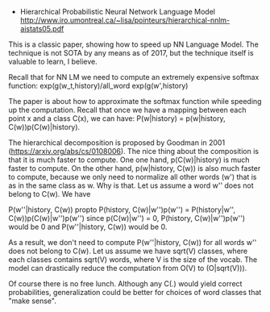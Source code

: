 - Hierarchical Probabilistic Neural Network Language Model http://www.iro.umontreal.ca/~lisa/pointeurs/hierarchical-nnlm-aistats05.pdf

This is a classic paper, showing how to speed up NN Language Model. The technique is not SOTA by any means as of 2017, but
the technique itself is valuable to learn, I believe.

Recall that for NN LM we need to compute an extremely expensive softmax function:
exp(g(w_t,history)/all_word exp(g(w',history)

The paper is about how to approximate the softmax function while speeding up the computation. Recall that once we have a mapping between each point x and a class C(x), we can have:
P(w|history) = p(w|history, C(w))p(C(w)|history).

The hierarchical decomposition is proposed by Goodman in 2001 (https://arxiv.org/abs/cs/0108006). The nice thing about the composition
is that it is much faster to compute. 
One one hand, p(C(w)|history) is much faster to compute.
On the other hand, p(w|history, C(w)) is also much faster to compute, because we only need to normalize all other words (w') that
is as in the same class as w. Why is that. Let us assume a word w'' does not belong to C(w). We have 


P(w''|history, C(w)) propto P(history, C(w)|w'')p(w'') = P(history|w'', C(w))p(C(w)|w'')p(w'')
since p(C(w)|w'') = 0, P(history, C(w)|w'')p(w'') would be 0 and P(w''|history, C(w)) would be 0.

As a result, we don't need to compute P(w''|history, C(w)) for all words w'' does not belong to C(w). Let us assume we have sqrt(V) classes,
where each classes contains sqrt(V) words, where V is the size of the vocab. The model can drastically reduce the computation from O(V) to (O|sqrt(V))).

Of course there is no free lunch. Although any C(.) would yield correct probabilities, generalization
could be better for choices of word classes that "make sense".





